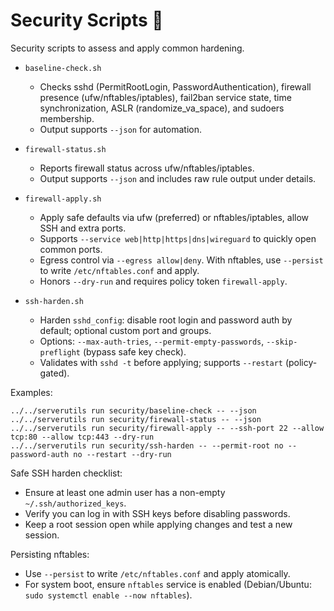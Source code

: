 # Security Scripts 🔐

Security scripts to assess and apply common hardening.

- `baseline-check.sh`
  - Checks sshd (PermitRootLogin, PasswordAuthentication), firewall presence
    (ufw/nftables/iptables), fail2ban service state, time synchronization,
    ASLR (randomize_va_space), and sudoers membership.
  - Output supports `--json` for automation.

- `firewall-status.sh`
  - Reports firewall status across ufw/nftables/iptables.
  - Output supports `--json` and includes raw rule output under details.

- `firewall-apply.sh`
  - Apply safe defaults via ufw (preferred) or nftables/iptables, allow SSH and extra ports.
  - Supports `--service web|http|https|dns|wireguard` to quickly open common ports.
  - Egress control via `--egress allow|deny`. With nftables, use `--persist` to write `/etc/nftables.conf` and apply.
  - Honors `--dry-run` and requires policy token `firewall-apply`.

- `ssh-harden.sh`
  - Harden `sshd_config`: disable root login and password auth by default; optional custom port and groups.
  - Options: `--max-auth-tries`, `--permit-empty-passwords`, `--skip-preflight` (bypass safe key check).
  - Validates with `sshd -t` before applying; supports `--restart` (policy-gated).

Examples:

```
../../serverutils run security/baseline-check -- --json
../../serverutils run security/firewall-status -- --json
../../serverutils run security/firewall-apply -- --ssh-port 22 --allow tcp:80 --allow tcp:443 --dry-run
../../serverutils run security/ssh-harden -- --permit-root no --password-auth no --restart --dry-run
```

Safe SSH harden checklist:

- Ensure at least one admin user has a non-empty `~/.ssh/authorized_keys`.
- Verify you can log in with SSH keys before disabling passwords.
- Keep a root session open while applying changes and test a new session.

Persisting nftables:

- Use `--persist` to write `/etc/nftables.conf` and apply atomically.
- For system boot, ensure `nftables` service is enabled (Debian/Ubuntu: `sudo systemctl enable --now nftables`).
